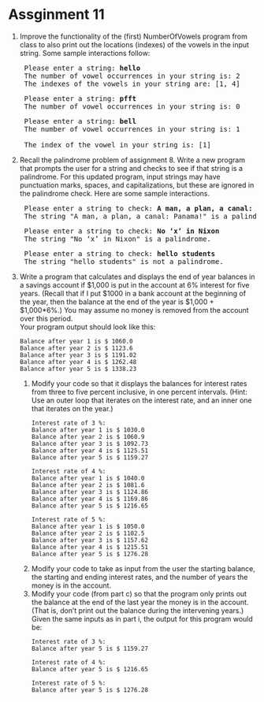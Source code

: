 # Assginment 11
1. Improve the functionality of the (first) NumberOfVowels program from class to also print out the locations (indexes) of the vowels in the input string. Some sample interactions follow:
	<pre>
	Please enter a string: <b>hello</b>
	The number of vowel occurrences in your string is: 2
	The indexes of the vowels in your string are: [1, 4]</pre>
	<pre>
	Please enter a string: <b>pfft</b>
	The number of vowel occurrences in your string is: 0</pre>
	<pre>
	Please enter a string: <b>bell</b>
	The number of vowel occurrences in your string is: 1<br>
	The index of the vowel in your string is: [1]</pre>
2. Recall the palindrome problem of assignment 8. Write a new program that prompts the user for a string and checks to see if that string is a palindrome. For this updated program, input strings may have punctuation marks, spaces, and capitalizations, but these are ignored in the palindrome check.  Here are some sample interactions.
	<pre>
	Please enter a string to check: <b>A man, a plan, a canal: Panama!</b>
	The string "A man, a plan, a canal: Panama!" is a palindrome.</pre>
	<pre>
	Please enter a string to check: <b>No ‘x’ in Nixon</b>
	The string "No ‘x’ in Nixon" is a palindrome.</pre>
	<pre>
	Please enter a string to check: <b>hello students</b>
	The string "hello students" is not a palindrome.</pre>
3. Write a program that calculates and displays the end of year balances in a savings account if $1,000 is put in the account at 6% interest for five years.  (Recall that if I put $1000 in a bank account at the beginning of the year, then the balance at the end of the year is $1,000 + $1,000*6%.) You may assume no money is removed from the account over this period.<br>
	Your program output should look like this:
	```
	Balance after year 1 is $ 1060.0
	Balance after year 2 is $ 1123.6
	Balance after year 3 is $ 1191.02
	Balance after year 4 is $ 1262.48
	Balance after year 5 is $ 1338.23
	```
	1. Modify your code so that it displays the balances for interest rates from three to five percent inclusive, in one percent intervals.  (Hint: Use an outer loop that iterates on the interest rate, and an inner one that iterates on the year.)
		```
		Interest rate of 3 %:
		Balance after year 1 is $ 1030.0
		Balance after year 2 is $ 1060.9
		Balance after year 3 is $ 1092.73
		Balance after year 4 is $ 1125.51
		Balance after year 5 is $ 1159.27

		Interest rate of 4 %:
		Balance after year 1 is $ 1040.0
		Balance after year 2 is $ 1081.6
		Balance after year 3 is $ 1124.86
		Balance after year 4 is $ 1169.86
		Balance after year 5 is $ 1216.65

		Interest rate of 5 %:
		Balance after year 1 is $ 1050.0
		Balance after year 2 is $ 1102.5
		Balance after year 3 is $ 1157.62
		Balance after year 4 is $ 1215.51
		Balance after year 5 is $ 1276.28
		```
	2. Modify your code to take as input from the user the starting balance, the starting and ending interest rates, and the number of years the money is in the account.
	3. Modify your code (from part c) so that the program only prints out the balance at the end of the last year the money is in the account. (That is, don’t print out the balance during the intervening years.)<br>
	Given the same inputs as in part i, the output for this program would be:
		```
		Interest rate of 3 %:
		Balance after year 5 is $ 1159.27

		Interest rate of 4 %:
		Balance after year 5 is $ 1216.65

		Interest rate of 5 %:
		Balance after year 5 is $ 1276.28
		```
